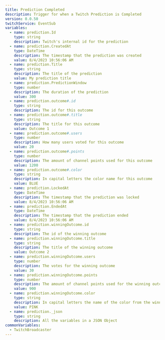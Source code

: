 ```yaml
---
title: Prediction Completed
description: Trigger for when a Twitch Prediction is Completed
version: 0.0.50
twitchService: EventSub
variables:
  - name: prediction.Id
    type: string
    description: Twitch's internal id for the prediction
  - name: prediction.CreatedAt
    type: DateTime
    description: The timestamp that the prediction was created
    value: 8/4/2023 10:56:06 AM
  - name: prediction.Title
    type: string
    description: The title of the prediction
    value: My prediction title
  - name: prediction.PredictionWindow
    type: number
    description: The duration of the prediction
    value: 300
  - name: prediction.outcome#.id
    type: string
    description: The id for this outcome
  - name: prediction.outcome#.title
    type: string
    description: The title for this outcome
    value: Outcome 1
  - name: prediction.outcome#.users
    type: number
    description: How many users voted for this outcome
    value: 20
  - name: prediction.outcome#.points
    type: number
    description: The amount of channel points used for this outcome
    value: 1200
  - name: prediction.outcome#.color
    type: string
    description: In capital letters the color name for this outcome
    value: BLUE
  - name: prediction.LockedAt
    type: DateTime
    description: The timestamp that the prediction was locked
    value: 8/4/2023 10:56:06 AM
  - name: prediction.EndedAt
    type: DateTime
    description: The timestamp that the prediction ended
    value: 8/4/2023 10:56:06 AM
  - name: prediction.winningOutcome.id
    type: string
    description: The id of the winning outcome
  - name: prediction.winningOutcome.title
    type: string
    description: The title of the winning outcome
    value: Outcome 2
  - name: prediction.winningOutcome.users
    type: number
    description: The votes for the winning outcome
    value: 30
  - name: prediction.winningOutcome.points
    type: number
    description: The amount of channel points used for the winning outcome
    value: 900
  - name: prediction.winningOutcome.color
    type: string
    description: In capital letters the name of the color from the winning outcome
    value: PINK
  - name: prediction._json
    type: string
    description: All the variables in a JSON Object
commonVariables:
  - TwitchBroadcaster
---
```

